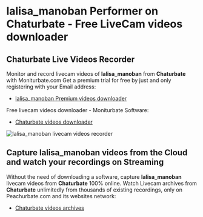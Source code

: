 # lalisa_manoban Performer on Chaturbate - Free LiveCam videos downloader

## Chaturbate Live Videos Recorder

Monitor and record livecam videos of **lalisa_manoban** from **Chaturbate** with Moniturbate.com
Get a premium trial for free by just and only registering with your Email address:
* [lalisa_manoban Premium videos downloader](https://moniturbate.com/request-demo-licence-key.html)

Free livecam videos downloader - Moniturbate Software:
* [Chaturbate videos downloader](https://moniturbate.com/moniturbate-download-software.html)

![lalisa_manoban livecam videos recorder](https://peachurnet.com/templates/moniturbate-software.png)


## Capture lalisa_manoban videos from the Cloud and watch your recordings on Streaming

Without the need of downloading a software, capture **lalisa_manoban** livecam videos from **Chaturbate** 100% online.
Watch Livecam archives from **Chaturbate** unlimitedly from thousands of existing recordings, only on Peachurbate.com and its websites network:
* [Chaturbate videos archives](https://peachurnet.com/)